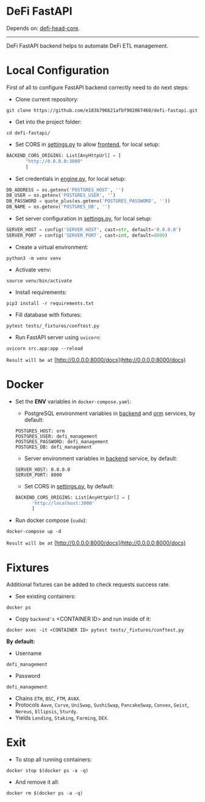 # DeFi FastAPI
Depends on: [defi-head-core](https://github.com/e183b796621afbf902067460/defi-head-core).

---

DeFi FastAPI backend helps to automate DeFi ETL management.

# Local Configuration

First of all to configure FastAPI backend correctly need to do next steps:

- Clone current repository:
```
git clone https://github.com/e183b796621afbf902067460/defi-fastapi.git
```

- Get into the project folder:
```
cd defi-fastapi/
```

- Set CORS in [settings.py](https://github.com/e183b796621afbf902067460/defi-fastapi/blob/master/src/cfg/settings.py) to allow [frontend](https://github.com/e183b796621afbf902067460/defi-react), for local setup:
```python
BACKEND_CORS_ORIGINS: List[AnyHttpUrl] = [
       "http://0.0.0.0:3000"
       ]
```

- Set credentials in [engine.py](https://github.com/e183b796621afbf902067460/defi-fastapi/blob/master/src/orm/cfg/engine.py), for local setup:
```python
DB_ADDRESS = os.getenv('POSTGRES_HOST', '')
DB_USER = os.getenv('POSTGRES_USER', '')
DB_PASSWORD = quote_plus(os.getenv('POSTGRES_PASSWORD', ''))
DB_NAME = os.getenv('POSTGRES_DB', '')
```

- Set server configuration in [settings.py](https://github.com/e183b796621afbf902067460/defi-fastapi/blob/master/src/cfg/settings.py), for local setup:
```python
SERVER_HOST = config('SERVER_HOST', cast=str, default='0.0.0.0')
SERVER_PORT = config('SERVER_PORT', cast=int, default=8000)
```

- Create a virtual environment:
```
python3 -m venv venv
```

- Activate venv:
```
source venv/bin/activate
```

- Install requirements:
```
pip3 install -r requirements.txt
```

- Fill database with fixtures:
```
pytest tests/_fixtures/conftest.py
```

- Run FastAPI server using `uvicorn`:
```
uvicorn src.app:app --reload
```

`Result will be at` [http://0.0.0.0:8000/docs](http://0.0.0.0:8000/docs)

# Docker
- Set the __ENV__ variables in `docker-compose.yaml`:
  
  - PostgreSQL environment variables in [backend](https://github.com/e183b796621afbf902067460/defi-fastapi/blob/master/docker-compose.yaml#L6) and [orm](https://github.com/e183b796621afbf902067460/defi-fastapi/blob/master/docker-compose.yaml#L29) services, by default:
  ```
  POSTGRES_HOST: orm
  POSTGRES_USER: defi_management
  POSTGRES_PASSWORD: defi_management
  POSTGRES_DB: defi_management
  ```
  - Server environment variables in [backend](https://github.com/e183b796621afbf902067460/defi-fastapi/blob/master/docker-compose.yaml#L6) service, by default:
  ```
  SERVER_HOST: 0.0.0.0
  SERVER_PORT: 8000
  ```
  - Set CORS in [settings.py](https://github.com/e183b796621afbf902067460/defi-fastapi/blob/master/src/cfg/settings.py), by default:
  ```python
  BACKEND_CORS_ORIGINS: List[AnyHttpUrl] = [
        'http://localhost:3000'
        ]
  ```

- Run docker compose (`sudo`):
```
docker-compose up -d
```

`Result will be at` [http://0.0.0.0:8000/docs](http://0.0.0.0:8000/docs)

# Fixtures

Additional fixtures can be added to check requests success rate.

- See existing containers:
```
docker ps
```

- Copy `backend's` \<CONTAINER ID> and run inside of it:
```
docker exec -it <CONTAINER ID> pytest tests/_fixtures/conftest.py
```

__By__ __default:__

- Username
```
defi_management
```
- Password
```
defi_management
```
- Chains
`ETH`, `BSC`, `FTM`, `AVAX`.
- Protocols
`Aave`, `Curve`, `UniSwap`, `SushiSwap`, `PancakeSwap`, `Convex`, `Geist`, `Nereus`, `Ellipsis`,  `Sturdy`.
- Yields
`Lending`, `Staking`, `Farming`, `DEX`.

# Exit
- To stop all running containers:
```
docker stop $(docker ps -a -q)
```
- And remove it all:
```
docker rm $(docker ps -a -q)
```
